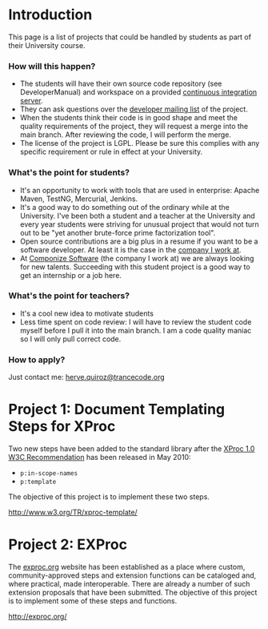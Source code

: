 # Introduction #

This page is a list of projects that could be handled by students as part of their University course.

### How will this happen? ###

  * The students will have their own source code repository (see DeveloperManual) and workspace on a provided [continuous integration server](http://ci.trancecode.org/jenkins/).
  * They can ask questions over the [developer mailing list](http://groups.google.com/group/tubular-developer) of the project.
  * When the students think their code is in good shape and meet the quality requirements of the project, they will request a merge into the main branch. After reviewing the code, I will perform the merge.
  * The license of the project is LGPL. Please be sure this complies with any specific requirement or rule in effect at your University.

### What's the point for students? ###

  * It's an opportunity to work with tools that are used in enterprise: Apache Maven, TestNG, Mercurial, Jenkins.
  * It's a good way to do something out of the ordinary while at the University. I've been both a student and a teacher at the University and every year students were striving for unusual project that would not turn out to be "yet another brute-force prime factorization tool".
  * Open source contributions are a big plus in a resume if you want to be a software developer. At least it is the case in the [company I work at](http://www.componize.com/careers/).
  * At [Componize Software](http://www.componize.com) (the company I work at) we are always looking for new talents. Succeeding with this student project is a good way to get an internship or a job here.

### What's the point for teachers? ###

  * It's a cool new idea to motivate students
  * Less time spent on code review: I will have to review the student code myself before I pull it into the main branch. I am a code quality maniac so I will only pull correct code.

### How to apply? ###

Just contact me: herve.quiroz@trancecode.org

# Project 1: Document Templating Steps for XProc #

Two new steps have been added to the standard library after the [XProc 1.0 W3C Recommendation](http://www.w3.org/TR/xproc/) has been released in May 2010:

  * `p:in-scope-names`
  * `p:template`

The objective of this project is to implement these two steps.

http://www.w3.org/TR/xproc-template/

# Project 2: EXProc #

The [exproc.org](http://exproc.org/) website has been established as a place where custom, community-approved steps and extension functions can be cataloged and, where practical, made interoperable. There are already a number of such extension proposals that have been submitted. The objective of this project is to implement some of these steps and functions.

http://exproc.org/